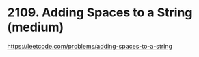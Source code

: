 # 2109. Adding Spaces to a String (medium)

https://leetcode.com/problems/adding-spaces-to-a-string
